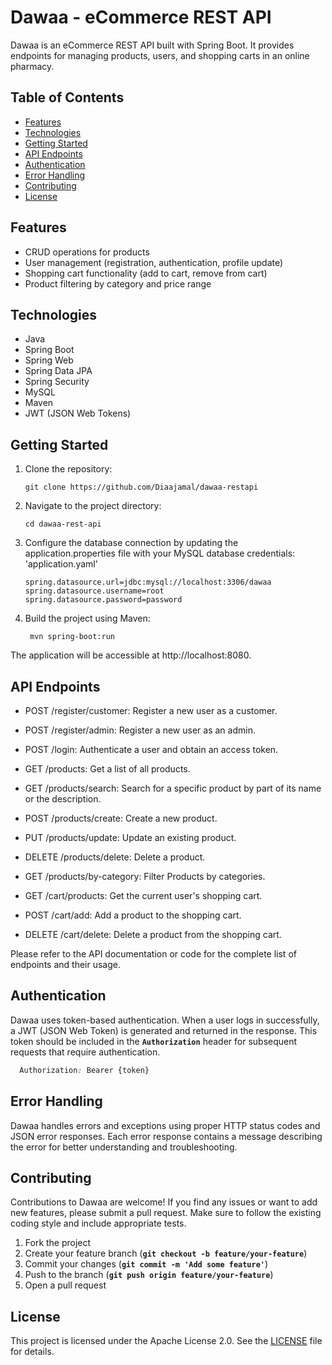 # Dawaa - eCommerce REST API

Dawaa is an eCommerce REST API built with Spring Boot. It provides endpoints for managing products, users, and shopping
carts in an online pharmacy.

## Table of Contents

- [Features](#features)
- [Technologies](#technologies)
- [Getting Started](#getting-started)
- [API Endpoints](#api-endpoints)
- [Authentication](#authentication)
- [Error Handling](#error-handling)
- [Contributing](#contributing)
- [License](#license)

## Features

- CRUD operations for products
- User management (registration, authentication, profile update)
- Shopping cart functionality (add to cart, remove from cart)
- Product filtering by category and price range

## Technologies

- Java
- Spring Boot
- Spring Web
- Spring Data JPA
- Spring Security
- MySQL
- Maven
- JWT (JSON Web Tokens)

## Getting Started

1. Clone the repository:

   ```shell
   git clone https://github.com/Diaajamal/dawaa-restapi
   ```
2. Navigate to the project directory:

   ```shell
   cd dawaa-rest-api
   ```
3. Configure the database connection by updating the application.properties file with your MySQL database credentials:
   'application.yaml'
   ```properties
   spring.datasource.url=jdbc:mysql://localhost:3306/dawaa
   spring.datasource.username=root
   spring.datasource.password=password
   ```
4. Build the project using Maven:

   ```shell
    mvn spring-boot:run
   ```

The application will be accessible at http://localhost:8080.

## API Endpoints

- POST /register/customer: Register a new user as a customer.

- POST /register/admin: Register a new user as an admin.

- POST /login: Authenticate a user and obtain an access token.

- GET /products: Get a list of all products.

- GET /products/search: Search for a specific product by part of its name or the description.

- POST /products/create: Create a new product.

- PUT /products/update: Update an existing product.

- DELETE /products/delete: Delete a product.

- GET /products/by-category: Filter Products by categories.

- GET /cart/products: Get the current user's shopping cart.

- POST /cart/add: Add a product to the shopping cart.

- DELETE /cart/delete: Delete a product from the shopping cart.

Please refer to the API documentation or code for the complete list of endpoints and their usage.

## Authentication

Dawaa uses token-based authentication. When a user logs in successfully, a JWT (JSON Web Token) is generated and
returned in the response.
This token should be included in the **`Authorization`** header for subsequent requests that require authentication.

 ```css
   Authorization: Bearer {token}
```

## Error Handling
Dawaa handles errors and exceptions using proper HTTP status codes and JSON error responses. Each error response contains a message describing the error for better understanding and troubleshooting.

## Contributing
Contributions to Dawaa are welcome! If you find any issues or want to add new features, please submit a pull request. Make sure to follow the existing coding style and include appropriate tests.
1. Fork the project
2. Create your feature branch  (**`git checkout -b feature/your-feature`**)
3. Commit your changes  (**`git commit -m 'Add some feature'`**)
4. Push to the branch  (**`git push origin feature/your-feature`**)
5. Open a pull request

## License
This project is licensed under the Apache License 2.0. See the [LICENSE](LICENSE) file for details.
